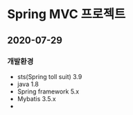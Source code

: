 # Spring MVC 프로젝트

## 2020-07-29

### 개발환경
* sts(Spring toll suit) 3.9
* java 1.8
* Spring framework 5.x
* Mybatis 3.5.x
* 